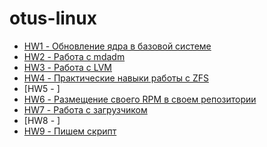# otus-linux

- [HW1 - Обновление ядра в базовой системе](./HW1/README.md)
- [HW2 - Работа с mdadm](./HW2/README.md)
- [HW3 - Работа с LVM](./HW3/README.md)
- [HW4 - Практические навыки работы с ZFS](./HW4/README.md)
- [HW5 - ]
- [HW6 - Размещение своего RPM в своем репозитории](./HW6/README.md)
- [HW7 - Работа с загрузчиком](./HW7/README.md)
- [HW8 - ]
- [HW9 - Пишем скрипт](./HW9/README.md)
